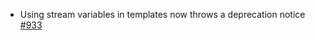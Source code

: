 - Using stream variables in templates now throws a deprecation notice [#933](https://github.com/smarty-php/smarty/pull/933)
